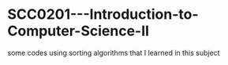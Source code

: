 # SCC0201---Introduction-to-Computer-Science-II
some codes using sorting algorithms that I learned in this subject
